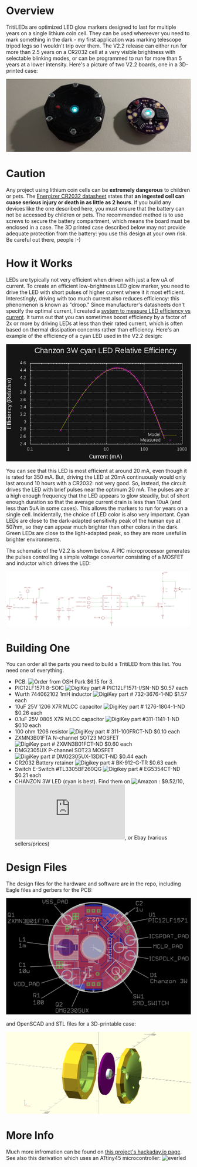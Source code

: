 Overview
========
TritiLEDs are optimized LED glow markers designed to last for multiple years on a single lithium coin cell.  They can be used whereever you need to mark something in the dark - my first application was marking telescope tripod legs so I wouldn't trip over them.  The V2.2 release can either run for more than 2.5 years on a CR2032 cell at a very visible brightness with selectable blinking modes, or can be programmed to run for more than 5 years at a lower intensity. Here's a picture of two V2.2 boards, one in a 3D-printed case: 

![TritiLEDs](/docs/images/tritiled22_photo.jpg "Tritiled V2.2")

Caution
=======
Any project using lithium coin cells can be **extremely dangerous** to children or pets.  The [Energizer CR2032 datasheet](http://data.energizer.com/pdfs/cr2032.pdf) states that **an ingested cell can cuase serious injury or death in as little as 2 hours**.  If you build any devices like the one described here, you must ensure that the battery can not be accessed by children or pets.  The recommended method is to use screws to secure the battery compartment, which means the board must be enclosed in a case.  The 3D printed case described below may not provide adequate protection from the battery: you use this design at your own risk.  Be careful out there, people :-)

How it Works
============
LEDs are typically not very efficient when driven with just a few uA of current.  To create an efficient low-brightness LED glow marker, you need to drive the LED with short pulses of higher current where it it most efficient.  Interestingly, driving with too much current also reduces efficiency: this phenomenon is known as "droop."  Since manufacturer's datasheets don't specify the optimal current, I created a [system to measure LED efficiency vs current](https://hackaday.io/project/12874-automated-ledlaser-diode-analysis-and-modeling). It turns out that you can sometimes boost efficiency by a factor of 2x or more by driving LEDs at less than their rated current, which is often based on thermal dissipation concerns rather than efficiency.  Here's an example of the efficiency of a cyan LED used in the V2.2 design:

![Efficiency Curve](/docs/images/chanzon_3W_efficiencycyan.png "Efficiency Curve")

You can see that this LED is most efficient at around 20 mA, even though it is rated for 350 mA.  But, driving the LED at 20mA continuously would only last around 10 hours with a CR2032: not very good.  So, instead, the circuit drives the LED with brief pulses near the optimum 20 mA.  The pulses are ar a high enough frequency that the LED appears to glow steadily, but of short enough duration so that the average current drain is less than 10uA (and less than 5uA in some cases).  This allows the markers to run for years on a single cell. Incidentally, the choice of LED color is also very important.  Cyan LEDs are close to the dark-adapted sensitivity peak of the human eye at 507nm, so they can appear much brighter than other colors in the dark.  Green LEDs are close to the light-adapted peak, so they are more useful in brighter environments.  

The schematic of the V2.2 is shown below.  A PIC microprocessor generates the pulses controlling a simple voltage converter consisting of a MOSFET and inductor which drives the LED:

![Tritiled V2.2 Schematic](/docs/images/tritiled22_schematic.png)

Building One
============
You can order all the parts you need to build a TritiLED from this list. You need one of everything.

* PCB. ![Order from OSH Park](https://www.oshpark.com/shared_projects/JiXnQwL2) $6.15 for 3.
* PIC12LF1571 8-SOIC ![DigiKey part # PIC12LF1571-I/SN-ND](https://www.digikey.com/products/en?keywords=PIC12LF1571-I%2FSN-ND) $0.57 each
* Wurth 744062102 1mH inductor ![DigiKey part # 732-3676-1-ND](https://www.digikey.com/product-detail/en/wurth-electronics-inc/744062102/732-3676-1-ND/2931732) $1.57 each
* 10uF 25V 1206 X7R MLCC capacitor ![DigiKey part # 1276-1804-1-ND](https://www.digikey.com/products/en?keywords=1276-1804-1-ND) $0.26 each
* 0.1uF 25V 0805 X7R MLCC capacitor ![DigiKey part #311-1141-1-ND](https://www.digikey.com/products/en?keywords=%20311-1141-1-ND) $0.10 each
* 100 ohm 1206 resistor ![DigiKey part # 311-100FRCT-ND](https://www.digikey.com/products/en?keywords=311-100FRCT-ND) $0.10 each
* ZXMN3B01FTA N-channel SOT23 MOSFET ![DigiKey part # ZXMN3B01FCT-ND](https://www.digikey.com/products/en?keywords=ZXMN3B01FCT-ND) $0.60 each
* DMG2305UX P-channel SOT23 MOSFET ![DigiKey part # DMG2305UX-13DICT-ND](https://www.digikey.com/product-detail/en/diodes-incorporated/DMG2305UX-13/DMG2305UX-13DICT-ND/4251589) $0.44 each
* CR2032 Battery retainer ![Digikey part # BK-912-G-TR](https://www.digikey.com/product-detail/en/mpd-memory-protection-devices/BK-912-G-TR/BK-912-G-CT-ND/5032044) $0.63 each
* Switch E-Switch #TL3305BF260QG ![Digikey part # EG5354CT-ND](https://www.digikey.com/products/en?keywords=eg5354ct-nd) $0.21 each
* CHANZON 3W LED (cyan is best). Find them on ![Amazon : $9.52/10](https://www.amazon.com/Chanzon-10pcs-Power-Floodlight-Spotlight/dp/B01DBZIH64/ref=sr_1_2?ie=UTF8&qid=1482702919&sr=8-2&keywords=cyan+led), ![AliExpress : $7.90/10](https://www.aliexpress.com/store/product/High-Power-LED-Chip-3W-5W-10W-20W-30W-50W-100W-Cyan-COB-LED-Beads-Bulb/1913069_32630486294.html), or Ebay (various sellers/prices)



Design Files
============
The design files for the hardware and software are in the repo, including Eagle files and gerbers for the PCB:

![TritiLED V2.2 PCB](/docs/images/tritiled22_assembly_map.png)

and OpenSCAD and STL files for a 3D-printable case:

![TritiLED V2.2 Case](/docs/images/tritiled22_case_assembly.png)

More Info
=========

Much more infromation can be found on [this project's hackaday.io page](https://hackaday.io/project/11864-tritiled).  
See also this derivation which uses an ATtiny45 microcontroller: ![everled](https://github.com/hexagon5un/everled)
